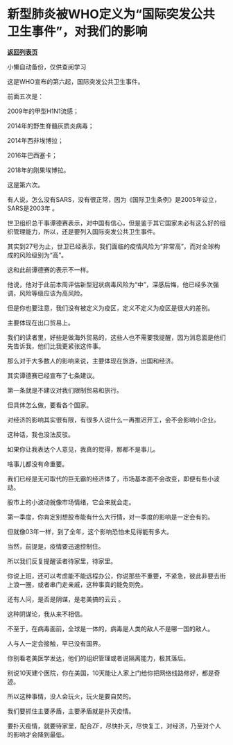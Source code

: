 # 新型肺炎被WHO定义为“国际突发公共卫生事件”，对我们的影响

[**返回列表页**](/gzh/记忆承载3)

小懒自动备份，仅供查阅学习

这是WHO宣布的第六起，国际突发公共卫生事件。

  

前面五次是：

2009年的甲型H1N1流感；

2014年的野生脊髓灰质炎病毒；

2014年西非埃博拉；

2016年巴西塞卡；

2018年的刚果埃博拉。

  

这是第六次。

  

有人说，怎么没有SARS，没有很正常，因为《国际卫生条例》是2005年设立，SARS是2003年 。

  

世卫组织总干事谭德赛表示，对中国有信心，但是鉴于其它国家未必有这么好的组织管理能力，所以，还是要列入国际突发公共卫生事件。

  

其实到27号为止，世卫已经表示，我们面临的疫情风险为“非常高”，而对全球构成的风险级别为“高”。

  

这和此前谭德赛的表示不一样。

  

他说，他对于此前本周评估新型冠状病毒风险为“中”，深感后悔，他已经多次强调，风险等级应该为高风险。

  

但是你也要注意，我们没有被定义为疫区，定义不定义为疫区是很大的差别。

  

主要体现在出口贸易上。

  

我们的读者里，好些是做海外贸易的，这些人也不需要我提醒，因为消息面是他们先告诉我，他们比我更紧张这件事。

  

那么对于大多数人的影响来说，主要体现在旅游，出国和经济。

  

其实谭德赛已经宣布了七条建议。

  

第一条就是不建议对我们限制贸易和旅行。

  

但具体怎么做，要看各个国家。

  

对经济的影响其实很有限，有很多人说什么一再推迟开工，会不会影响小企业。

  

这种话，我也没法反驳。

  

如果你让我表达个人意见，我真的觉得，那都不是事儿。

  

啥事儿都没有命重要。

  

我们已经是无可取代的巨无霸的经济体了，市场基本面不会改变，即便有些小波动。

  

股市上的小波动就像市场情绪，它会来就会走。

  

第一季度，你肯定别想股市能有什么大行情，对一季度的影响是一定会有的。

  

但就像03年一样，到了全年，这个影响恐怕未见得能有多大。

  

当然，前提是，疫情要迅速控制住。

  

所以我们反复提醒读者待家里，待家里。

  

你说上班，还可以考虑能不能远程办公，你说那些不重要，不紧急，彼此非要去街上浪一圈，或者串门走亲戚，这种事真的能免则免。

  

还有人问，是否是阴谋，是老美搞的云云 。

  

这种阴谋论，我从来不相信。

  

不至于，在病毒面前，全球是一体的，病毒是人类的敌人不是哪一国的敌人。

  

人与人一定会接触，早已没有国界。

  

你别看老美医学发达，他们的组织管理或者说隔离能力，极其落后。

  

别说10天建个医院，你在美国，10天能让人家上门给你把网络线路修好，都是奇迹。

  

所以这种事情，没人会玩火，玩火是要自焚的。

  

我们要抓住主要矛盾，主要矛盾就是扑灭疫情。

  

要扑灭疫情，就要待家里，配合ZF，尽快扑灭，尽快复工，对经济，乃至对个人的影响才会降到最低。

